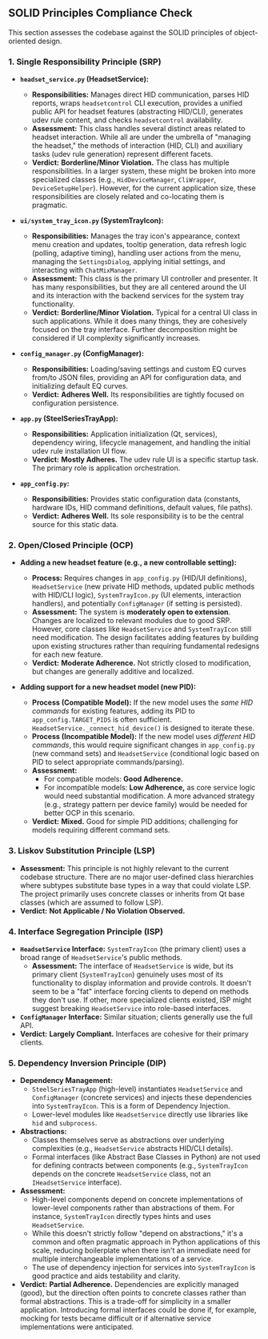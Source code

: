 ## SOLID Principles Compliance Check

This section assesses the codebase against the SOLID principles of object-oriented design.

### 1. Single Responsibility Principle (SRP)

*   **`headset_service.py` (HeadsetService):**
    *   **Responsibilities:** Manages direct HID communication, parses HID reports, wraps `headsetcontrol` CLI execution, provides a unified public API for headset features (abstracting HID/CLI), generates udev rule content, and checks `headsetcontrol` availability.
    *   **Assessment:** This class handles several distinct areas related to headset interaction. While all are under the umbrella of "managing the headset," the methods of interaction (HID, CLI) and auxiliary tasks (udev rule generation) represent different facets.
    *   **Verdict:** **Borderline/Minor Violation.** The class has multiple responsibilities. In a larger system, these might be broken into more specialized classes (e.g., `HidDeviceManager`, `CliWrapper`, `DeviceSetupHelper`). However, for the current application size, these responsibilities are closely related and co-locating them is pragmatic.

*   **`ui/system_tray_icon.py` (SystemTrayIcon):**
    *   **Responsibilities:** Manages the tray icon's appearance, context menu creation and updates, tooltip generation, data refresh logic (polling, adaptive timing), handling user actions from the menu, managing the `SettingsDialog`, applying initial settings, and interacting with `ChatMixManager`.
    *   **Assessment:** This class is the primary UI controller and presenter. It has many responsibilities, but they are all centered around the UI and its interaction with the backend services for the system tray functionality.
    *   **Verdict:** **Borderline/Minor Violation.** Typical for a central UI class in such applications. While it does many things, they are cohesively focused on the tray interface. Further decomposition might be considered if UI complexity significantly increases.

*   **`config_manager.py` (ConfigManager):**
    *   **Responsibilities:** Loading/saving settings and custom EQ curves from/to JSON files, providing an API for configuration data, and initializing default EQ curves.
    *   **Verdict:** **Adheres Well.** Its responsibilities are tightly focused on configuration persistence.

*   **`app.py` (SteelSeriesTrayApp):**
    *   **Responsibilities:** Application initialization (Qt, services), dependency wiring, lifecycle management, and handling the initial udev rule installation UI flow.
    *   **Verdict:** **Mostly Adheres.** The udev rule UI is a specific startup task. The primary role is application orchestration.

*   **`app_config.py`:**
    *   **Responsibilities:** Provides static configuration data (constants, hardware IDs, HID command definitions, default values, file paths).
    *   **Verdict:** **Adheres Well.** Its sole responsibility is to be the central source for this static data.

### 2. Open/Closed Principle (OCP)

*   **Adding a new headset feature (e.g., a new controllable setting):**
    *   **Process:** Requires changes in `app_config.py` (HID/UI definitions), `HeadsetService` (new private HID methods, updated public methods with HID/CLI logic), `SystemTrayIcon.py` (UI elements, interaction handlers), and potentially `ConfigManager` (if setting is persisted).
    *   **Assessment:** The system is **moderately open to extension**. Changes are localized to relevant modules due to good SRP. However, core classes like `HeadsetService` and `SystemTrayIcon` still need modification. The design facilitates adding features by building upon existing structures rather than requiring fundamental redesigns for each new feature.
    *   **Verdict:** **Moderate Adherence.** Not strictly closed to modification, but changes are generally additive and localized.

*   **Adding support for a new headset model (new PID):**
    *   **Process (Compatible Model):** If the new model uses the *same HID commands* for existing features, adding its PID to `app_config.TARGET_PIDS` is often sufficient. `HeadsetService._connect_hid_device()` is designed to iterate these.
    *   **Process (Incompatible Model):** If the new model uses *different HID commands*, this would require significant changes in `app_config.py` (new command sets) and `HeadsetService` (conditional logic based on PID to select appropriate commands/parsing).
    *   **Assessment:**
        *   For compatible models: **Good Adherence.**
        *   For incompatible models: **Low Adherence,** as core service logic would need substantial modification. A more advanced strategy (e.g., strategy pattern per device family) would be needed for better OCP in this scenario.
    *   **Verdict:** **Mixed.** Good for simple PID additions; challenging for models requiring different command sets.

### 3. Liskov Substitution Principle (LSP)

*   **Assessment:** This principle is not highly relevant to the current codebase structure. There are no major user-defined class hierarchies where subtypes substitute base types in a way that could violate LSP. The project primarily uses concrete classes or inherits from Qt base classes (which are assumed to follow LSP).
*   **Verdict:** **Not Applicable / No Violation Observed.**

### 4. Interface Segregation Principle (ISP)

*   **`HeadsetService` Interface:** `SystemTrayIcon` (the primary client) uses a broad range of `HeadsetService`'s public methods.
    *   **Assessment:** The interface of `HeadsetService` is wide, but its primary client (`SystemTrayIcon`) genuinely uses most of its functionality to display information and provide controls. It doesn't seem to be a "fat" interface forcing clients to depend on methods they don't use. If other, more specialized clients existed, ISP might suggest breaking `HeadsetService` into role-based interfaces.
*   **`ConfigManager` Interface:** Similar situation; clients generally use the full API.
*   **Verdict:** **Largely Compliant.** Interfaces are cohesive for their primary clients.

### 5. Dependency Inversion Principle (DIP)

*   **Dependency Management:**
    *   `SteelSeriesTrayApp` (high-level) instantiates `HeadsetService` and `ConfigManager` (concrete services) and injects these dependencies into `SystemTrayIcon`. This is a form of Dependency Injection.
    *   Lower-level modules like `HeadsetService` directly use libraries like `hid` and `subprocess`.
*   **Abstractions:**
    *   Classes themselves serve as abstractions over underlying complexities (e.g., `HeadsetService` abstracts HID/CLI details).
    *   Formal interfaces (like Abstract Base Classes in Python) are not used for defining contracts between components (e.g., `SystemTrayIcon` depends on the concrete `HeadsetService` class, not an `IHeadsetService` interface).
*   **Assessment:**
    *   High-level components depend on concrete implementations of lower-level components rather than abstractions of them. For instance, `SystemTrayIcon` directly types hints and uses `HeadsetService`.
    *   While this doesn't strictly follow "depend on abstractions," it's a common and often pragmatic approach in Python applications of this scale, reducing boilerplate when there isn't an immediate need for multiple interchangeable implementations of a service.
    *   The use of dependency injection for services into `SystemTrayIcon` is good practice and aids testability and clarity.
*   **Verdict:** **Partial Adherence.** Dependencies are explicitly managed (good), but the direction often points to concrete classes rather than formal abstractions. This is a trade-off for simplicity in a smaller application. Introducing formal interfaces could be done if, for example, mocking for tests became difficult or if alternative service implementations were anticipated.
